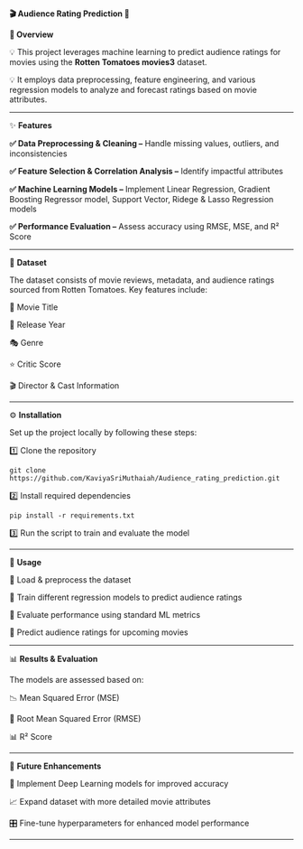 **🎬 Audience Rating Prediction 🎯**

**📌 Overview**

💡 This project leverages machine learning to predict audience ratings for movies using the **Rotten Tomatoes movies3** dataset. 

💡 It employs data preprocessing, feature engineering, and various regression models to analyze and forecast ratings based on movie attributes.

---

✨ **Features**

**✅ Data Preprocessing & Cleaning –** Handle missing values, outliers, and inconsistencies

**✅ Feature Selection & Correlation Analysis –** Identify impactful attributes

**✅ Machine Learning Models –** Implement Linear Regression, Gradient Boosting Regressor model, Support Vector, Ridege & Lasso Regression models

**✅ Performance Evaluation –** Assess accuracy using RMSE, MSE, and R² Score

---

📂 **Dataset**

The dataset consists of movie reviews, metadata, and audience ratings sourced from Rotten Tomatoes. Key features include:

🎥 Movie Title

📅 Release Year

🎭 Genre

⭐ Critic Score

🎬 Director & Cast Information

---

⚙️ **Installation**

Set up the project locally by following these steps:

1️⃣ Clone the repository
   
    git clone https://github.com/KaviyaSriMuthaiah/Audience_rating_prediction.git
    
2️⃣ Install required dependencies

    pip install -r requirements.txt

3️⃣ Run the script to train and evaluate the model

---

🚀 **Usage**

🔹 Load & preprocess the dataset

🔹 Train different regression models to predict audience ratings

🔹 Evaluate performance using standard ML metrics

🔹 Predict audience ratings for upcoming movies

---

📊 **Results & Evaluation**

The models are assessed based on:

📉 Mean Squared Error (MSE)

📏 Root Mean Squared Error (RMSE)

📊 R² Score

---

🔮 **Future Enhancements**

🚀 Implement Deep Learning models for improved accuracy

📈 Expand dataset with more detailed movie attributes

🎛️ Fine-tune hyperparameters for enhanced model performance

---

